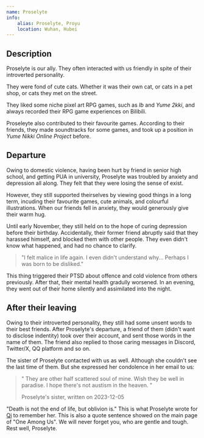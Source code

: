 ```yaml
---
name: Proselyte
info:
    alias: Proselyte, Proyu
    location: Wuhan, Hubei
---
```

## Description

Proselyte is our ally. They often interacted with us friendly in spite of their introverted personality.

They were fond of cute cats. Whether it was their own cat, or cats in a pet shop, or cats they met on the street.

They liked some niche pixel art RPG games, such as *Ib* and *Yume 2kki*, and always recorded their RPG game experiences on Bilibili.

Proseleyte also contributed to their favourite games. According to their friends, they made soundtracks for some games, and took up a position in *Yume Nikki Online Project* before.

## Departure

Owing to domestic violence, having been hurt by friend in senior high school, and getting PUA in university, Proselyte was troubled by anxiety and depression all along. They felt that they were losing the sense of exist.

However, they still supported theirselves by viewing good things in a long term, incuding their favourite games, cute animals, and colourful illustrations. When our friends fell in anxiety, they would generously give their warm hug. 

Until early November, they still held on to the hope of curing depression before their birthday. Accidentally, their former friend abruptly said that they harassed himself, and blocked them with other people. They even didn't know what happened, and had no chance to clarify.

> "I felt malice in life again. I even didn't understand why... Perhaps I was born to be disliked."

This thing triggered their PTSD about offence and cold violence from others previously. After that, their mental health gradully worsened. In an evening, they went out of their home silently and assimilated into the night.

## After their leaving

Owing to their introverted personality, they still had some unsent words to their best friends. After Proselyte's departure, a friend of them (didn't want to disclose indentity) took over their account, and sent those words in the name of them. The friend also replied to those caring messages in Discord, Twitter/X, QQ platform and so on.

The sister of Proselyte contacted with us as well. Although she couldn't see the last time of them. But she expressed her condolence in her email to us:

> " They are other half scattered soul of mine. Wish they be well in paradise. I hope there's not austism in the heaven. "
>
> Proselyte's sister, written on 2023-12-05

"Death is not the end of life, but oblivion is." This is what Proselyte wrote for [Qi](https://one-among.us/profile/qiqi233345) to remember her. This is also a quote sentence showed on the main page of "One Among Us". We will never forget you, who are gentle and tough. Rest well, Proselyte.
